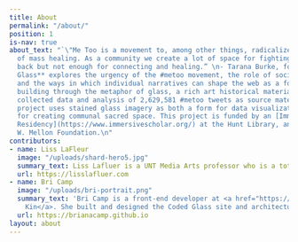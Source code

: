```yaml
---
title: About
permalink: "/about/"
position: 1
is-nav: true
about_text: "`\"Me Too is a movement to, among other things, radicalize the notion
  of mass healing. As a community we create a lot of space for fighting and pushing
  back but not enough for connecting and healing.” \n- Tarana Burke, founder of #metoo`\n\n**Coded
  Glass** explores the urgency of the #metoo movement, the role of social technology,
  and the ways in which individual narratives can shape the web as a form of community
  building through the metaphor of glass, a rich art historical material. Using the
  collected data and analysis of 2,629,581 #metoo tweets as source material, this
  project uses stained glass imagery as both a form for data visualization and a metaphor
  for creating communal sacred space. This project is funded by an [Immersive Scholar
  Residency](https://www.immersivescholar.org/) at the Hunt Library, and the Andrew
  W. Mellon Foundation.\n"
contributors:
- name: Liss LaFleur
  image: "/uploads/shard-hero5.jpg"
  summary_text: Liss Lafluer is a UNT Media Arts professor who is a total badass.
  url: https://lisslafluer.com
- name: Bri Camp
  image: "/uploads/bri-portrait.png"
  summary_text: 'Bri Camp is a front-end developer at <a href="https://fictivekin.com">Fictive
    Kin</a>. She built and designed the Coded Glass site and architecture. '
  url: https://brianacamp.github.io
layout: about
---
```


